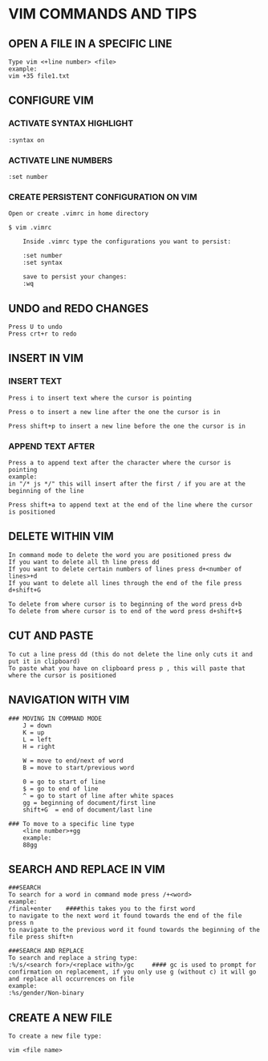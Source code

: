 # VIM COMMANDS AND TIPS

## OPEN A FILE IN A SPECIFIC LINE

    Type vim <+line number> <file>
    example:
    vim +35 file1.txt

## CONFIGURE VIM

### ACTIVATE SYNTAX HIGHLIGHT

    :syntax on

### ACTIVATE LINE NUMBERS

    :set number

### CREATE PERSISTENT CONFIGURATION ON VIM

    Open or create .vimrc in home directory

    $ vim .vimrc

        Inside .vimrc type the configurations you want to persist:

        :set number
        :set syntax

        save to persist your changes:
        :wq

## UNDO and REDO CHANGES

    Press U to undo
    Press crt+r to redo

## INSERT IN VIM

### INSERT TEXT

    Press i to insert text where the cursor is pointing

    Press o to insert a new line after the one the cursor is in

    Press shift+p to insert a new line before the one the cursor is in

### APPEND TEXT AFTER

    Press a to append text after the character where the cursor is pointing
    example:
    in "/* js */" this will insert after the first / if you are at the beginning of the line

    Press shift+a to append text at the end of the line where the cursor is positioned

## DELETE WITHIN VIM

    In command mode to delete the word you are positioned press dw
    If you want to delete all th line press dd
    If you want to delete certain numbers of lines press d+<number of lines>+d
    If you want to delete all lines through the end of the file press d+shift+G

    To delete from where cursor is to beginning of the word press d+b
    To delete from where cursor is to end of the word press d+shift+$

## CUT AND PASTE

    To cut a line press dd (this do not delete the line only cuts it and put it in clipboard)
    To paste what you have on clipboard press p , this will paste that where the cursor is positioned

## NAVIGATION WITH VIM

    ### MOVING IN COMMAND MODE
        J = down
        K = up
        L = left
        H = right

        W = move to end/next of word
        B = move to start/previous word

        0 = go to start of line
        $ = go to end of line
        ^ = go to start of line after white spaces
        gg = beginning of document/first line
        shift+G  = end of document/last line

    ### To move to a specific line type
        <line number>+gg
        example:
        88gg

## SEARCH AND REPLACE IN VIM

    ###SEARCH
    To search for a word in command mode press /+<word>
    example:
    /final+enter    ####this takes you to the first word
    to navigate to the next word it found towards the end of the file press n
    to navigate to the previous word it found towards the beginning of the file press shift+n

    ###SEARCH AND REPLACE
    To search and replace a string type:
    :%/s/<search for>/<replace with>/gc     #### gc is used to prompt for confirmation on replacement, if you only use g (without c) it will go and replace all occurrences on file
    example:
    :%s/gender/Non-binary

## CREATE A NEW FILE

    To create a new file type:

    vim <file name>
